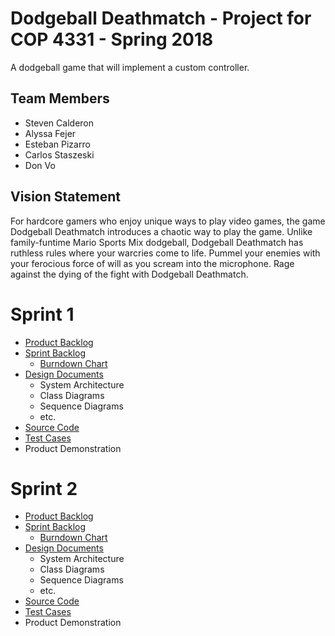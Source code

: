 # Dodgeball Deathmatch - Project for COP 4331 - Spring 2018
A dodgeball game that will implement a custom controller.

## Team Members

- Steven Calderon
- Alyssa Fejer
- Esteban Pizarro
- Carlos Staszeski
- Don Vo

## Vision Statement

For hardcore gamers who enjoy unique ways to play video games, the game Dodgeball Deathmatch introduces a chaotic way to play the game. Unlike family-funtime Mario Sports Mix dodgeball, Dodgeball Deathmatch has ruthless rules where your warcries come to life. Pummel your enemies with your ferocious force of will as you scream into the microphone. Rage against the dying of the fight with Dodgeball Deathmatch.

# Sprint 1

- [Product Backlog](https://docs.google.com/spreadsheets/d/1VHMQML5AV-xroaPTo6ku0EWV2Kxc1BA_4xIVLpn42L0/edit#gid=622973005)
- [Sprint Backlog](https://docs.google.com/spreadsheets/d/1VHMQML5AV-xroaPTo6ku0EWV2Kxc1BA_4xIVLpn42L0/edit#gid=268339105)
  - [Burndown Chart](https://docs.google.com/spreadsheets/d/1VHMQML5AV-xroaPTo6ku0EWV2Kxc1BA_4xIVLpn42L0/edit#gid=0)
- [Design Documents](https://github.com/CharlosNoTape/DodgeballDeathmatch/tree/master/DesignDocs)
  - System Architecture
  - Class Diagrams
  - Sequence Diagrams
  - etc.
- [Source Code](https://github.com/CharlosNoTape/DodgeballDeathmatch/tree/master/DodgeballDeathmatch/Assets)
- [Test Cases](https://github.com/CharlosNoTape/DodgeballDeathmatch/tree/master/DodgeballDeathmatch/Assets/Editor)
- Product Demonstration

# Sprint 2

- [Product Backlog](https://docs.google.com/spreadsheets/d/1VHMQML5AV-xroaPTo6ku0EWV2Kxc1BA_4xIVLpn42L0/edit#gid=622973005)
- [Sprint Backlog](https://docs.google.com/spreadsheets/d/1VHMQML5AV-xroaPTo6ku0EWV2Kxc1BA_4xIVLpn42L0/edit#gid=959041370)
  - [Burndown Chart](https://docs.google.com/spreadsheets/d/1VHMQML5AV-xroaPTo6ku0EWV2Kxc1BA_4xIVLpn42L0/edit#gid=1570049860)
- [Design Documents](https://github.com/CharlosNoTape/DodgeballDeathmatch/tree/master/DesignDocs)
  - System Architecture
  - Class Diagrams
  - Sequence Diagrams
  - etc.
- [Source Code](https://github.com/CharlosNoTape/DodgeballDeathmatch/tree/master/DodgeballDeathmatch/Assets)
- [Test Cases](https://github.com/CharlosNoTape/DodgeballDeathmatch/tree/master/DodgeballDeathmatch/Assets/Editor)
- Product Demonstration